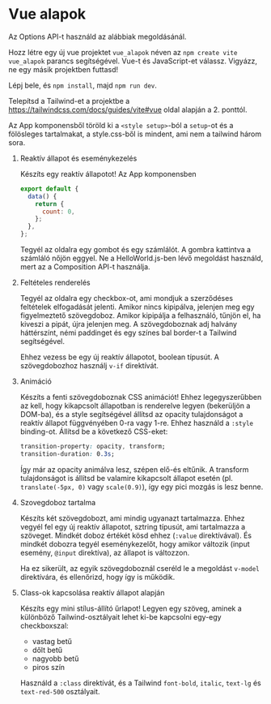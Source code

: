 # Vue alapok

Az Options API-t használd az alábbiak megoldásánál.

Hozz létre egy új vue projektet `vue_alapok` néven az `npm create vite vue_alapok` parancs segítségével. Vue-t és JavaScript-et válassz. Vigyázz, ne egy másik projektben futtasd!

Lépj bele, és `npm install`, majd `npm run dev`.

Telepítsd a Tailwind-et a projektbe a https://tailwindcss.com/docs/guides/vite#vue oldal alapján a 2. ponttól.

Az App komponensből töröld ki a `<style setup>`-ból a `setup`-ot és a fölösleges tartalmakat, a style.css-ből is mindent, ami nem a tailwind három sora.

1. Reaktív állapot és eseménykezelés

   Készíts egy reaktív állapotot! Az App komponensben

   ```javascript
   export default {
     data() {
       return {
         count: 0,
       };
     },
   };
   ```

   Tegyél az oldalra egy gombot és egy számlálót. A gombra kattintva a számláló nőjön eggyel. Ne a HelloWorld.js-ben lévő megoldást használd, mert az a Composition API-t használja.

2. Feltételes renderelés

   Tegyél az oldalra egy checkbox-ot, ami mondjuk a szerződéses feltételek elfogadását jelenti. Amikor nincs kipipálva, jelenjen meg egy figyelmeztető szövegdoboz. Amikor kipipálja a felhasználó, tűnjön el, ha kiveszi a pipát, újra jelenjen meg. A szövegdoboznak adj halvány háttérszínt, némi paddinget és egy színes bal border-t a Tailwind segítségével.

   Ehhez vezess be egy új reaktív állapotot, boolean típusút. A szövegdobozhoz használj `v-if` direktívát.

3. Animáció

   Készíts a fenti szövegdoboznak CSS animációt! Ehhez legegyszerűbben az kell, hogy kikapcsolt állapotban is renderelve legyen (bekerüljön a DOM-ba), és a style segítségével állítsd az opacity tulajdonságot a reaktív állapot függvényében 0-ra vagy 1-re. Ehhez használd a `:style` binding-ot. Állítsd be a következő CSS-eket:

   ```css
   transition-property: opacity, transform;
   transition-duration: 0.3s;
   ```

   Így már az opacity animálva lesz, szépen elő-és eltűnik. A transform tulajdonságot is állítsd be valamire kikapcsolt állapot esetén (pl. `translate(-5px, 0)` vagy `scale(0.9)`), így egy pici mozgás is lesz benne.

4. Szovegdoboz tartalma

   Készíts két szövegdobozt, ami mindig ugyanazt tartalmazza. Ehhez vegyél fel egy új reaktív állapotot, sztring típusút, ami tartalmazza a szöveget. Mindkét doboz értékét kösd ehhez (`:value` direktívával). És mindkét dobozra tegyél eseménykezelőt, hogy amikor változik (input esemény, `@input` direktíva), az állapot is változzon.

   Ha ez sikerült, az egyik szövegdoboznál cseréld le a megoldást `v-model` direktívára, és ellenőrizd, hogy így is működik.

5. Class-ok kapcsolása reaktív állapot alapján

   Készíts egy mini stílus-állító űrlapot! Legyen egy szöveg, aminek a különböző Tailwind-osztályait lehet ki-be kapcsolni egy-egy checkboxszal:

   - vastag betű
   - dőlt betű
   - nagyobb betű
   - piros szín

   Használd a `:class` direktívát, és a Tailwind `font-bold`, `italic`, `text-lg` és `text-red-500` osztályait.
